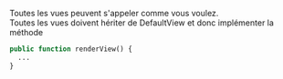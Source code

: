 Toutes les vues peuvent s'appeler comme vous voulez.  
Toutes les vues doivent hériter de DefaultView et donc implémenter la méthode
```php
public function renderView() {
  ...
}
```